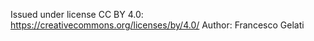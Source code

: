 Issued under license CC BY 4.0: https://creativecommons.org/licenses/by/4.0/
Author: Francesco Gelati
